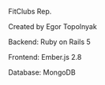 FitClubs Rep.

Created by Egor Topolnyak

Backend: Ruby on Rails 5

Frontend: Ember.js 2.8

Database: MongoDB